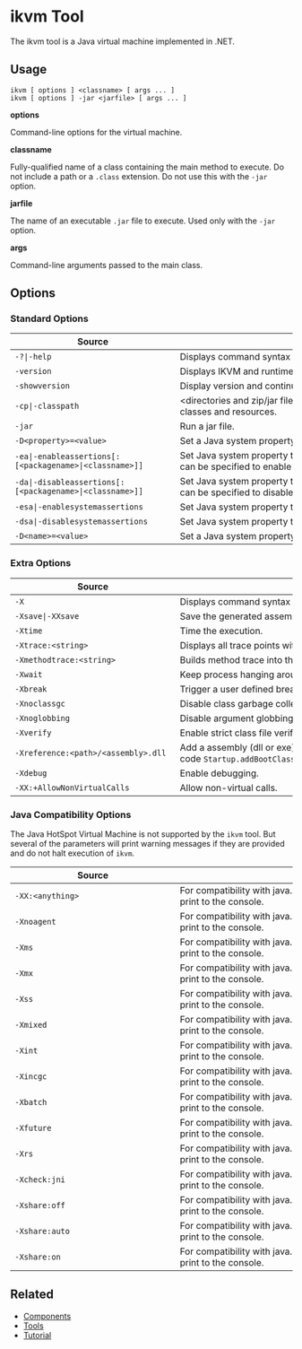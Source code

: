 # ikvm Tool

The ikvm tool is a Java virtual machine implemented in .NET.

## Usage

```console
ikvm [ options ] <classname> [ args ... ]
ikvm [ options ] -jar <jarfile> [ args ... ]
```

<strong>options</strong>

Command-line options for the virtual machine.

<strong>classname</strong>

Fully-qualified name of a class containing the main method to execute. Do not include a path or a `.class` extension. Do not use this with the `-jar` option.

<strong>jarfile</strong>

The name of an executable `.jar` file to execute. Used only with the `-jar` option.

<strong>args</strong>

Command-line arguments passed to the main class.


## Options

### Standard Options

| <span>&nbsp;&nbsp;&nbsp;&nbsp;&nbsp;&nbsp;&nbsp;&nbsp;&nbsp;&nbsp;&nbsp;&nbsp;&nbsp;&nbsp;&nbsp;&nbsp;&nbsp;&nbsp;&nbsp;&nbsp;&nbsp;&nbsp;&nbsp;&nbsp;&nbsp;&nbsp;</span>Source<span>&nbsp;&nbsp;&nbsp;&nbsp;&nbsp;&nbsp;&nbsp;&nbsp;&nbsp;&nbsp;&nbsp;&nbsp;&nbsp;&nbsp;&nbsp;&nbsp;&nbsp;&nbsp;&nbsp;&nbsp;&nbsp;&nbsp;&nbsp;&nbsp;&nbsp;&nbsp;</span>  | <span>&nbsp;&nbsp;&nbsp;&nbsp;&nbsp;&nbsp;&nbsp;&nbsp;&nbsp;&nbsp;&nbsp;&nbsp;&nbsp;&nbsp;&nbsp;&nbsp;&nbsp;&nbsp;&nbsp;&nbsp;&nbsp;&nbsp;&nbsp;&nbsp;&nbsp;&nbsp;&nbsp;&nbsp;&nbsp;&nbsp;&nbsp;&nbsp;&nbsp;&nbsp;&nbsp;&nbsp;&nbsp;&nbsp;&nbsp;&nbsp;&nbsp;&nbsp;&nbsp;&nbsp;&nbsp;&nbsp;&nbsp;&nbsp;&nbsp;&nbsp;&nbsp;&nbsp;&nbsp;&nbsp;&nbsp;&nbsp;&nbsp;&nbsp;&nbsp;&nbsp;&nbsp;</span>Description<span>&nbsp;&nbsp;&nbsp;&nbsp;&nbsp;&nbsp;&nbsp;&nbsp;&nbsp;&nbsp;&nbsp;&nbsp;&nbsp;&nbsp;&nbsp;&nbsp;&nbsp;&nbsp;&nbsp;&nbsp;&nbsp;&nbsp;&nbsp;&nbsp;&nbsp;&nbsp;&nbsp;&nbsp;&nbsp;&nbsp;&nbsp;&nbsp;&nbsp;&nbsp;&nbsp;&nbsp;&nbsp;&nbsp;&nbsp;&nbsp;&nbsp;&nbsp;&nbsp;&nbsp;&nbsp;&nbsp;&nbsp;&nbsp;&nbsp;&nbsp;&nbsp;&nbsp;&nbsp;&nbsp;&nbsp;&nbsp;&nbsp;&nbsp;&nbsp;&nbsp;&nbsp;&nbsp;</span>  |
|---|---|
| `-?\|-help`  | Displays command syntax and options for the tool. |
| `-version`  | Displays IKVM and runtime version. |
| `-showversion`  |  Display version and continue running. |
| `-cp\|-classpath` | &lt;directories and zip/jar files separated by ;&gt; Set search path for application classes and resources. |
| `-jar` |  Run a jar file. |
| `-D<property>=<value>` | Set a Java system property.  |
| `-ea\|-enableassertions[:[<packagename>\|<classname>]]` |  Set Java system property to enable assertions. A class name or package name can be specified to enable assertions for a specific class or package. |
| `-da\|-disableassertions[:[<packagename>\|<classname>]]` |  Set Java system property to disable assertions. A class name or package name can be specified to disable assertions for a specific class or package. |
| `-esa\|-enablesystemassertions` |  Set Java system property to enable system assertions. |
| `-dsa\|-disablesystemassertions` |  Set Java system property to disable system assertions. |
| `-D<name>=<value>` | Set a Java system property.  |

### Extra Options

| <span>&nbsp;&nbsp;&nbsp;&nbsp;&nbsp;&nbsp;&nbsp;&nbsp;&nbsp;&nbsp;&nbsp;&nbsp;&nbsp;&nbsp;&nbsp;&nbsp;&nbsp;&nbsp;&nbsp;&nbsp;&nbsp;&nbsp;&nbsp;&nbsp;&nbsp;&nbsp;</span>Source<span>&nbsp;&nbsp;&nbsp;&nbsp;&nbsp;&nbsp;&nbsp;&nbsp;&nbsp;&nbsp;&nbsp;&nbsp;&nbsp;&nbsp;&nbsp;&nbsp;&nbsp;&nbsp;&nbsp;&nbsp;&nbsp;&nbsp;&nbsp;&nbsp;&nbsp;&nbsp;</span>  | <span>&nbsp;&nbsp;&nbsp;&nbsp;&nbsp;&nbsp;&nbsp;&nbsp;&nbsp;&nbsp;&nbsp;&nbsp;&nbsp;&nbsp;&nbsp;&nbsp;&nbsp;&nbsp;&nbsp;&nbsp;&nbsp;&nbsp;&nbsp;&nbsp;&nbsp;&nbsp;&nbsp;&nbsp;&nbsp;&nbsp;&nbsp;&nbsp;&nbsp;&nbsp;&nbsp;&nbsp;&nbsp;&nbsp;&nbsp;&nbsp;&nbsp;&nbsp;&nbsp;&nbsp;&nbsp;&nbsp;&nbsp;&nbsp;&nbsp;&nbsp;&nbsp;&nbsp;&nbsp;&nbsp;&nbsp;&nbsp;&nbsp;&nbsp;&nbsp;&nbsp;&nbsp;</span>Description<span>&nbsp;&nbsp;&nbsp;&nbsp;&nbsp;&nbsp;&nbsp;&nbsp;&nbsp;&nbsp;&nbsp;&nbsp;&nbsp;&nbsp;&nbsp;&nbsp;&nbsp;&nbsp;&nbsp;&nbsp;&nbsp;&nbsp;&nbsp;&nbsp;&nbsp;&nbsp;&nbsp;&nbsp;&nbsp;&nbsp;&nbsp;&nbsp;&nbsp;&nbsp;&nbsp;&nbsp;&nbsp;&nbsp;&nbsp;&nbsp;&nbsp;&nbsp;&nbsp;&nbsp;&nbsp;&nbsp;&nbsp;&nbsp;&nbsp;&nbsp;&nbsp;&nbsp;&nbsp;&nbsp;&nbsp;&nbsp;&nbsp;&nbsp;&nbsp;&nbsp;&nbsp;&nbsp;</span>  |
|---|---|
| `-X`  | Displays command syntax and options for the `-X<name>` command options. |
| `-Xsave\|-XXsave` |  Save the generated assembly (for debugging). |
| `-Xtime` |  Time the execution. |
|  `-Xtrace:<string>` | Displays all trace points with the given name.  |
| `-Xmethodtrace:<string>` |  Builds method trace into the specified output methods. |
| `-Xwait` | Keep process hanging around after exit.  |
| `-Xbreak` | Trigger a user defined breakpoint at startup.  |
| `-Xnoclassgc` |  Disable class garbage collection.  |
| `-Xnoglobbing` | Disable argument globbing.  |
| `-Xverify` |  Enable strict class file verification. |
| `-Xreference:<path>/<assembly>.dll` | Add a assembly (dll or exe) as reference to the classpath. This equals the C# code `Startup.addBootClassPathAssemby(Assembly.LoadFrom(name));`. |
| `-Xdebug` |  Enable debugging.  |
| `-XX:+AllowNonVirtualCalls` | Allow non-virtual calls.  |

### Java Compatibility Options 

The Java HotSpot Virtual Machine is not supported by the `ikvm` tool. But several of the parameters will print warning messages if they are provided and do not halt execution of `ikvm`.

| <span>&nbsp;&nbsp;&nbsp;&nbsp;&nbsp;&nbsp;&nbsp;&nbsp;&nbsp;&nbsp;&nbsp;&nbsp;&nbsp;&nbsp;&nbsp;&nbsp;&nbsp;&nbsp;&nbsp;&nbsp;&nbsp;&nbsp;&nbsp;&nbsp;&nbsp;&nbsp;</span>Source<span>&nbsp;&nbsp;&nbsp;&nbsp;&nbsp;&nbsp;&nbsp;&nbsp;&nbsp;&nbsp;&nbsp;&nbsp;&nbsp;&nbsp;&nbsp;&nbsp;&nbsp;&nbsp;&nbsp;&nbsp;&nbsp;&nbsp;&nbsp;&nbsp;&nbsp;&nbsp;</span>  | <span>&nbsp;&nbsp;&nbsp;&nbsp;&nbsp;&nbsp;&nbsp;&nbsp;&nbsp;&nbsp;&nbsp;&nbsp;&nbsp;&nbsp;&nbsp;&nbsp;&nbsp;&nbsp;&nbsp;&nbsp;&nbsp;&nbsp;&nbsp;&nbsp;&nbsp;&nbsp;&nbsp;&nbsp;&nbsp;&nbsp;&nbsp;&nbsp;&nbsp;&nbsp;&nbsp;&nbsp;&nbsp;&nbsp;&nbsp;&nbsp;&nbsp;&nbsp;&nbsp;&nbsp;&nbsp;&nbsp;&nbsp;&nbsp;&nbsp;&nbsp;&nbsp;&nbsp;&nbsp;&nbsp;&nbsp;&nbsp;&nbsp;&nbsp;&nbsp;&nbsp;&nbsp;</span>Description<span>&nbsp;&nbsp;&nbsp;&nbsp;&nbsp;&nbsp;&nbsp;&nbsp;&nbsp;&nbsp;&nbsp;&nbsp;&nbsp;&nbsp;&nbsp;&nbsp;&nbsp;&nbsp;&nbsp;&nbsp;&nbsp;&nbsp;&nbsp;&nbsp;&nbsp;&nbsp;&nbsp;&nbsp;&nbsp;&nbsp;&nbsp;&nbsp;&nbsp;&nbsp;&nbsp;&nbsp;&nbsp;&nbsp;&nbsp;&nbsp;&nbsp;&nbsp;&nbsp;&nbsp;&nbsp;&nbsp;&nbsp;&nbsp;&nbsp;&nbsp;&nbsp;&nbsp;&nbsp;&nbsp;&nbsp;&nbsp;&nbsp;&nbsp;&nbsp;&nbsp;&nbsp;&nbsp;</span>  |
|---|---|
| `-XX:<anything>`  | For compatibility with java.exe. This option will be ignored and a warning will be print to the console.  |
| `-Xnoagent` | For compatibility with java.exe. This option will be ignored and a warning will be print to the console.  |
| `-Xms` |  For compatibility with java.exe. This option will be ignored and a warning will be print to the console. |
| `-Xmx` |  For compatibility with java.exe. This option will be ignored and a warning will be print to the console. |
| `-Xss` |  For compatibility with java.exe. This option will be ignored and a warning will be print to the console. |
| `-Xmixed` |  For compatibility with java.exe. This option will be ignored and a warning will be print to the console. |
| `-Xint` |  For compatibility with java.exe. This option will be ignored and a warning will be print to the console. |
| `-Xincgc` |  For compatibility with java.exe. This option will be ignored and a warning will be print to the console. |
| `-Xbatch` |  For compatibility with java.exe. This option will be ignored and a warning will be print to the console. |
| `-Xfuture` |  For compatibility with java.exe. This option will be ignored and a warning will be print to the console. |
| `-Xrs` |  For compatibility with java.exe. This option will be ignored and a warning will be print to the console. |
| `-Xcheck:jni` |  For compatibility with java.exe. This option will be ignored and a warning will be print to the console. |
| `-Xshare:off` |  For compatibility with java.exe. This option will be ignored and a warning will be print to the console. |
| `-Xshare:auto` |  For compatibility with java.exe. This option will be ignored and a warning will be print to the console. |
| `-Xshare:on` |  For compatibility with java.exe. This option will be ignored and a warning will be print to the console. |

## Related

- [Components](../components.md)
- [Tools](index.md)
- [Tutorial](../tutorial.md)
